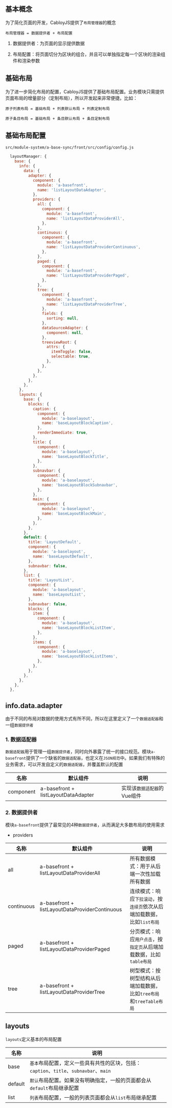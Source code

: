 ## 基本概念

为了简化页面的开发，CabloyJS提供了`布局管理器`的概念

`布局管理器 = 数据提供者 + 布局配置`

1. 数据提供者：为页面的显示提供数据

2. 布局配置：将页面切分为区块的组合，并且可以单独指定每一个区块的渲染组件和渲染参数

## 基础布局

为了进一步简化布局的配置，CabloyJS提供了基础布局配置。业务模块只需提供页面布局的增量部分（定制布局），所以开发起来非常便捷。比如：

`原子列表布局 = 基础布局 + 列表默认布局 + 列表定制布局`

`原子条目布局 = 基础布局 + 条目默认布局 + 条目定制布局`

## 基础布局配置

`src/module-system/a-base-sync/front/src/config/config.js`

``` javascript
  layoutManager: {
    base: {
      info: {
        data: {
          adapter: {
            component: {
              module: 'a-basefront',
              name: 'listLayoutDataAdapter',
            },
            providers: {
              all: {
                component: {
                  module: 'a-basefront',
                  name: 'listLayoutDataProviderAll',
                },
              },
              continuous: {
                component: {
                  module: 'a-basefront',
                  name: 'listLayoutDataProviderContinuous',
                },
              },
              paged: {
                component: {
                  module: 'a-basefront',
                  name: 'listLayoutDataProviderPaged',
                },
              },
              tree: {
                component: {
                  module: 'a-basefront',
                  name: 'listLayoutDataProviderTree',
                },
                fields: {
                  sorting: null,
                },
                dataSourceAdapter: {
                  component: null,
                },
                treeviewRoot: {
                  attrs: {
                    itemToggle: false,
                    selectable: true,
                  },
                },
              },
            },
          },
        },
      },
      layouts: {
        base: {
          blocks: {
            caption: {
              component: {
                module: 'a-baselayout',
                name: 'baseLayoutBlockCaption',
              },
              renderImmediate: true,
            },
            title: {
              component: {
                module: 'a-baselayout',
                name: 'baseLayoutBlockTitle',
              },
            },
            subnavbar: {
              component: {
                module: 'a-baselayout',
                name: 'baseLayoutBlockSubnavbar',
              },
            },
            main: {
              component: {
                module: 'a-baselayout',
                name: 'baseLayoutBlockMain',
              },
            },
          },
        },
        default: {
          title: 'LayoutDefault',
          component: {
            module: 'a-baselayout',
            name: 'baseLayoutDefault',
          },
          subnavbar: false,
        },
        list: {
          title: 'LayoutList',
          component: {
            module: 'a-baselayout',
            name: 'baseLayoutList',
          },
          subnavbar: false,
          blocks: {
            item: {
              component: {
                module: 'a-baselayout',
                name: 'baseLayoutBlockListItem',
              },
            },
            items: {
              component: {
                module: 'a-baselayout',
                name: 'baseLayoutBlockListItems',
              },
            },
          },
        },
      },
    },
  },
```

## info.data.adapter

由于不同的布局对数据的使用方式有所不同，所以在这里定义了一个`数据适配器`和一组`数据提供者`

### 1. 数据适配器

`数据适配器`用于管理一组`数据提供者`，同时向外暴露了统一的接口规范。模块`a-basefront`提供了一个缺省的`数据适配器`，也定义在`JSON规范`中。如果我们有特殊的业务需求，可以开发自定义的`数据适配器`，并覆盖默认的配置

| 名称 | 默认组件 | 说明 |
|----|----|----|
| component | a-basefront + listLayoutDataAdapter | 实现该`数据适配器`的Vue组件 |

### 2. 数据提供者

模块`a-basefront`提供了最常见的4种`数据提供者`，从而满足大多数布局的使用需求

* providers

| 名称 | 默认组件 | 说明 |
|----|----|----|
| all | a-basefront + listLayoutDataProviderAll | 所有数据模式：用于从后端一次性加载所有数据 |
| continuous | a-basefront + listLayoutDataProviderContinuous | 连续模式：响应`下拉滚动`，按`连续页`依次从后端加载数据，比如`list布局` |
| paged | a-basefront + listLayoutDataProviderPaged | 分页模式：响应`用户点击`，按`指定页`从后端加载数据，比如`table布局` |
| tree | a-basefront + listLayoutDataProviderTree | 树型模式：按树型结构从后端加载数据，比如`tree布局`和`treeTable布局` |

## layouts

`layouts`定义基本的布局配置

| 名称 | 说明 |
|----|----|
| base | `基本`布局配置，定义一些具有共性的区块，包括：`caption`、`title`、`subnavbar`、`main` |
| default | `默认`布局配置。如果没有明确指定，一般的页面都会从`default`布局继承配置 |
| list | `列表`布局配置，一般的列表页面都会从`list`布局继承配置 |
